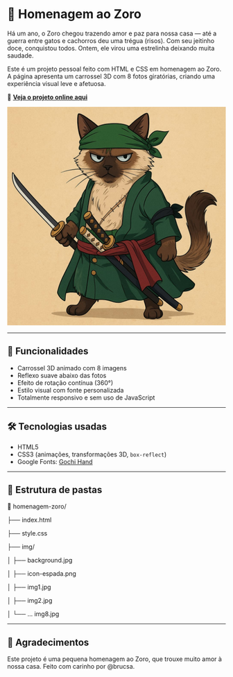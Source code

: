 # 🐾 Homenagem ao Zoro

Há um ano, o Zoro chegou trazendo amor e paz para nossa casa — até a guerra entre gatos e cachorros deu uma trégua (risos). Com seu jeitinho doce, conquistou todos. Ontem, ele virou uma estrelinha deixando muita saudade.

Este é um projeto pessoal feito com HTML e CSS em homenagem ao Zoro. A página apresenta um carrossel 3D com 8 fotos giratórias, criando uma experiência visual leve e afetuosa.



🔗 **[Veja o projeto online aqui](https://brucsa.github.io/homenagem-zoro/)**

![Homenagem ao Zoro](img/img8.jpg)

---

## 🌟 Funcionalidades

- Carrossel 3D animado com 8 imagens
- Reflexo suave abaixo das fotos
- Efeito de rotação contínua (360°)
- Estilo visual com fonte personalizada
- Totalmente responsivo e sem uso de JavaScript

---

## 🛠️ Tecnologias usadas

- HTML5
- CSS3 (animações, transformações 3D, `box-reflect`)
- Google Fonts: [Gochi Hand](https://fonts.google.com/specimen/Gochi+Hand)

---

## 📁 Estrutura de pastas
📂 homenagem-zoro/

├── index.html

├── style.css

├── img/

│ ├── background.jpg

│ ├── icon-espada.png

│ ├── img1.jpg

│ ├── img2.jpg

│ └── ... img8.jpg

---

## 💌 Agradecimentos
Este projeto é uma pequena homenagem ao Zoro, que trouxe muito amor à nossa casa.
Feito com carinho por @brucsa.